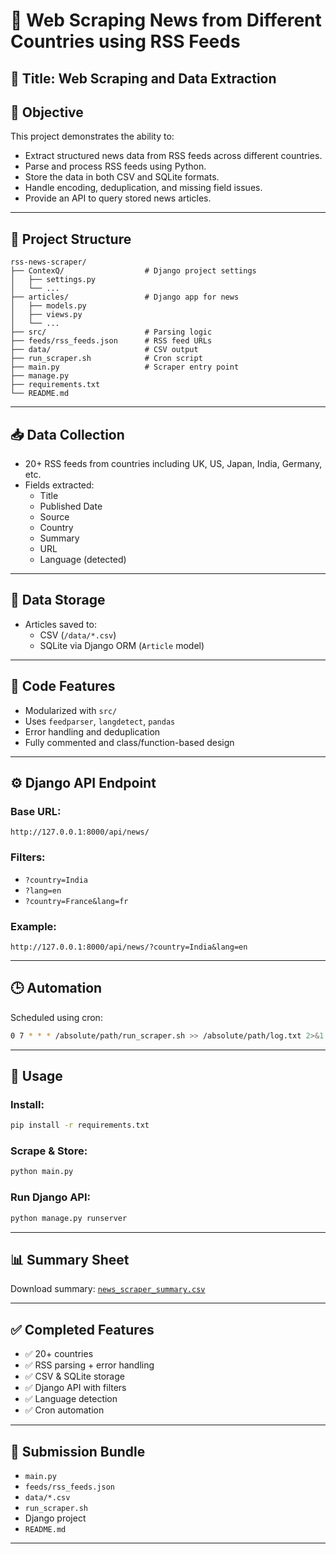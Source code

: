 # 📰 Web Scraping News from Different Countries using RSS Feeds

## 📌 Title: Web Scraping and Data Extraction

## 🚀 Objective
This project demonstrates the ability to:
- Extract structured news data from RSS feeds across different countries.
- Parse and process RSS feeds using Python.
- Store the data in both CSV and SQLite formats.
- Handle encoding, deduplication, and missing field issues.
- Provide an API to query stored news articles.

---

## 📁 Project Structure
```
rss-news-scraper/
├── ContexQ/                  # Django project settings
│   ├── settings.py
│   └── ...
├── articles/                 # Django app for news
│   ├── models.py
│   ├── views.py
│   └── ...
├── src/                      # Parsing logic
├── feeds/rss_feeds.json      # RSS feed URLs
├── data/                     # CSV output
├── run_scraper.sh            # Cron script
├── main.py                   # Scraper entry point
├── manage.py
├── requirements.txt
└── README.md
```

---

## 📥 Data Collection
- 20+ RSS feeds from countries including UK, US, Japan, India, Germany, etc.
- Fields extracted:
  - Title
  - Published Date
  - Source
  - Country
  - Summary
  - URL
  - Language (detected)

---

## 💾 Data Storage
- Articles saved to:
  - CSV (`/data/*.csv`)
  - SQLite via Django ORM (`Article` model)

---

## 🧠 Code Features
- Modularized with `src/`
- Uses `feedparser`, `langdetect`, `pandas`
- Error handling and deduplication
- Fully commented and class/function-based design

---

## ⚙️ Django API Endpoint
### Base URL:
```
http://127.0.0.1:8000/api/news/
```

### Filters:
- `?country=India`
- `?lang=en`
- `?country=France&lang=fr`

### Example:
```
http://127.0.0.1:8000/api/news/?country=India&lang=en
```

---

## 🕒 Automation
Scheduled using cron:
```bash
0 7 * * * /absolute/path/run_scraper.sh >> /absolute/path/log.txt 2>&1
```

---

## 🔧 Usage

### Install:
```bash
pip install -r requirements.txt
```

### Scrape & Store:
```bash
python main.py
```

### Run Django API:
```bash
python manage.py runserver
```


---

## 📊 Summary Sheet 
Download summary: [`news_scraper_summary.csv`](./news_scraper_summary.csv)


---

## ✅ Completed Features
- ✅ 20+ countries
- ✅ RSS parsing + error handling
- ✅ CSV & SQLite storage
- ✅ Django API with filters
- ✅ Language detection
- ✅ Cron automation

---

## 📎 Submission Bundle
- `main.py`
- `feeds/rss_feeds.json`
- `data/*.csv`
- `run_scraper.sh`
- Django project
- `README.md`

---



